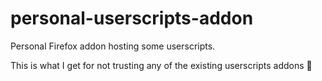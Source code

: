 # personal-userscripts-addon
Personal Firefox addon hosting some userscripts.

This is what I get for not trusting any of the existing userscripts addons 🙈
